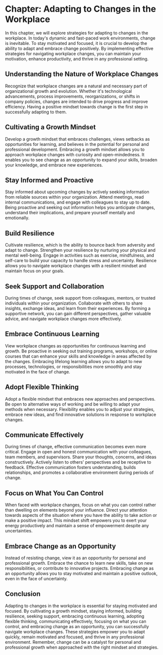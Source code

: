 Chapter: Adapting to Changes in the Workplace
=============================================

In this chapter, we will explore strategies for adapting to changes in the workplace. In today's dynamic and fast-paced work environments, change is inevitable. To stay motivated and focused, it is crucial to develop the ability to adapt and embrace change positively. By implementing effective strategies for navigating workplace changes, you can maintain your motivation, enhance productivity, and thrive in any professional setting.

Understanding the Nature of Workplace Changes
---------------------------------------------

Recognize that workplace changes are a natural and necessary part of organizational growth and evolution. Whether it's technological advancements, process improvements, reorganizations, or shifts in company policies, changes are intended to drive progress and improve efficiency. Having a positive mindset towards change is the first step in successfully adapting to them.

Cultivating a Growth Mindset
----------------------------

Develop a growth mindset that embraces challenges, views setbacks as opportunities for learning, and believes in the potential for personal and professional development. Embracing a growth mindset allows you to approach workplace changes with curiosity and open-mindedness. It enables you to see change as an opportunity to expand your skills, broaden your knowledge, and embrace new experiences.

Stay Informed and Proactive
---------------------------

Stay informed about upcoming changes by actively seeking information from reliable sources within your organization. Attend meetings, read internal communications, and engage with colleagues to stay up to date. Being proactive and seeking out information helps you anticipate changes, understand their implications, and prepare yourself mentally and emotionally.

Build Resilience
----------------

Cultivate resilience, which is the ability to bounce back from adversity and adapt to change. Strengthen your resilience by nurturing your physical and mental well-being. Engage in activities such as exercise, mindfulness, and self-care to build your capacity to handle stress and uncertainty. Resilience allows you to navigate workplace changes with a resilient mindset and maintain focus on your goals.

Seek Support and Collaboration
------------------------------

During times of change, seek support from colleagues, mentors, or trusted individuals within your organization. Collaborate with others to share insights, exchange ideas, and learn from their experiences. By forming a supportive network, you can gain different perspectives, gather valuable advice, and navigate workplace changes more effectively.

Embrace Continuous Learning
---------------------------

View workplace changes as opportunities for continuous learning and growth. Be proactive in seeking out training programs, workshops, or online courses that can enhance your skills and knowledge in areas affected by the changes. Embracing lifelong learning allows you to adapt to new processes, technologies, or responsibilities more smoothly and stay motivated in the face of change.

Adopt Flexible Thinking
-----------------------

Adopt a flexible mindset that embraces new approaches and perspectives. Be open to alternative ways of working and be willing to adapt your methods when necessary. Flexibility enables you to adjust your strategies, embrace new ideas, and find innovative solutions in response to workplace changes.

Communicate Effectively
-----------------------

During times of change, effective communication becomes even more critical. Engage in open and honest communication with your colleagues, team members, and supervisors. Share your thoughts, concerns, and ideas constructively. Actively listen to others' perspectives and be receptive to feedback. Effective communication fosters understanding, builds relationships, and promotes a collaborative environment during periods of change.

Focus on What You Can Control
-----------------------------

When faced with workplace changes, focus on what you can control rather than dwelling on elements beyond your influence. Direct your attention towards aspects of the situation where you have the ability to take action or make a positive impact. This mindset shift empowers you to exert your energy productively and maintain a sense of empowerment despite any uncertainties.

Embrace Change as an Opportunity
--------------------------------

Instead of resisting change, view it as an opportunity for personal and professional growth. Embrace the chance to learn new skills, take on new responsibilities, or contribute to innovative projects. Embracing change as an opportunity allows you to stay motivated and maintain a positive outlook, even in the face of uncertainty.

Conclusion
----------

Adapting to changes in the workplace is essential for staying motivated and focused. By cultivating a growth mindset, staying informed, building resilience, seeking support, embracing continuous learning, adopting flexible thinking, communicating effectively, focusing on what you can control, and embracing change as an opportunity, you can successfully navigate workplace changes. These strategies empower you to adapt quickly, remain motivated and focused, and thrive in any professional environment. Remember, change can be a catalyst for personal and professional growth when approached with the right mindset and strategies.
